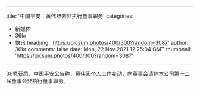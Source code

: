
---
title: '中国平安：黄伟辞去非执行董事职务'
categories: 
 - 新媒体
 - 36kr
 - 快讯
headimg: 'https://picsum.photos/400/300?random=3087'
author: 36kr
comments: false
date: Mon, 22 Nov 2021 12:25:04 GMT
thumbnail: 'https://picsum.photos/400/300?random=3087'
---

<div>   
36氪获悉，中国平安公告称，黄伟因个人工作变动，向董事会请辞本公司第十二届董事会非执行董事职务。  
</div>
            